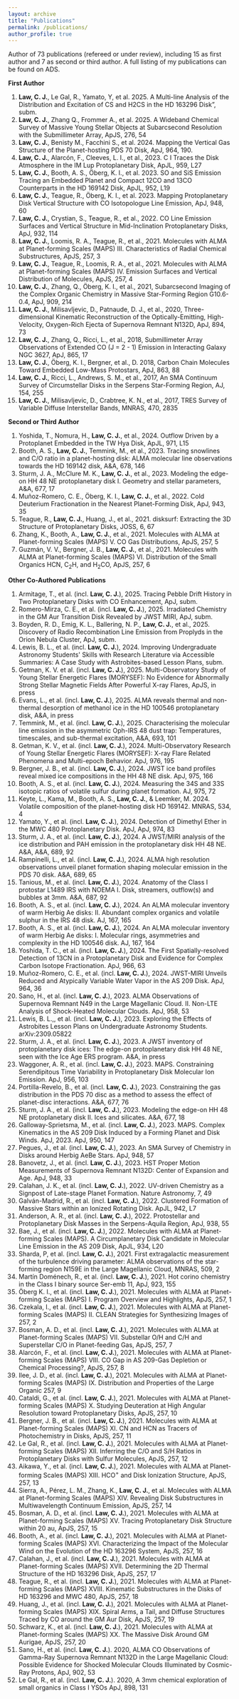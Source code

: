 ```yaml
---
layout: archive
title: "Publications"
permalink: /publications/
author_profile: true
---
```


Author of 73 publications (refereed or under review), including 15 as first author and 7 as second or third author. A full listing of my publications can be found on <a href="https://ui.adsabs.harvard.edu/user/libraries/BR8acQNQQKOJKcsn8H3uVg" style="text-decoration:none">ADS</a>.

<b>First Author</b>
<ol>
  <li><b>Law, C. J.</b>, Le Gal, R., Yamato, Y, et al. 2025. A Multi-line Analysis of the Distribution and Excitation of CS and H2CS in the HD 163296 Disk”, subm.</li>
  <li><b>Law, C. J.</b>, Zhang Q., Frommer A., et al. 2025. A Wideband Chemical Survey of Massive Young Stellar Objects at Subarcsecond Resolution with the Submillimeter Array, ApJS, 276, 54</li>
  <li><b>Law, C. J.</b>, Benisty M., Facchini S., et al. 2024. Mapping the Vertical Gas Structure of the Planet-hosting PDS 70 Disk, ApJ, 964, 190.</li>
  <li><b>Law, C. J.</b>, Alarcón, F., Cleeves, L. I., et al., 2023. C I Traces the Disk Atmosphere in the IM Lup Protoplanetary Disk, ApJL, 959, L27</li>
  <li><b>Law, C. J.</b>, Booth, A. S., Öberg, K. I., et al. 2023. SO and SiS Emission Tracing an Embedded Planet and Compact 12CO and 13CO Counterparts in the HD 169142 Disk, ApJL, 952, L19</li>
  <li><b>Law, C. J.</b>, Teague, R., Öberg, K. I., et al. 2023. Mapping Protoplanetary Disk Vertical Structure with CO Isotopologue Line Emission, ApJ, 948, 60</li>
  <li><b>Law, C. J.</b>, Crystian, S., Teague, R., et al., 2022. CO Line Emission Surfaces and Vertical Structure in Mid-Inclination Protoplanetary Disks, ApJ, 932, 114</li>
  <li><b>Law, C. J.</b>, Loomis, R. A., Teague, R., et al., 2021. Molecules with ALMA at Planet-forming Scales (MAPS) III. Characteristics of Radial Chemical Substructures, ApJS, 257, 3</li>
  <li><b>Law, C. J.</b>, Teague, R., Loomis, R. A., et al., 2021. Molecules with ALMA at Planet-forming Scales (MAPS) IV. Emission Surfaces and Vertical Distribution of Molecules, ApJS, 257, 4</li>
  <li><b>Law, C. J.</b>, Zhang, Q., Öberg, K. I., et al., 2021, Subarcsecond Imaging of the Complex Organic Chemistry in Massive Star-Forming Region G10.6-0.4, ApJ, 909, 214</li>
  <li><b>Law, C. J.</b>, Milisavljevic, D., Patnaude, D. J., et al., 2020, Three-dimensional Kinematic Reconstruction of the Optically-Emitting, High-Velocity, Oxygen-Rich Ejecta of Supernova Remnant N132D, ApJ, 894, 73</li>
  <li><b>Law, C. J.</b>, Zhang, Q., Ricci, L., et al., 2018, Submillimeter Array Observations of Extended CO (J = 2 - 1) Emission in Interacting Galaxy NGC 3627, ApJ, 865, 17</li>
  <li><b>Law, C. J.</b>, Öberg, K. I., Bergner, et al., D. 2018, Carbon Chain Molecules Toward Embedded Low-Mass Protostars, ApJ, 863, 88</li>
  <li><b>Law, C. J.</b>, Ricci, L., Andrews, S. M., et al., 2017, An SMA Continuum Survey of Circumstellar Disks in the Serpens Star-Forming Region, AJ, 154, 255</li>
  <li><b>Law, C. J.</b>, Milisavljevic, D., Crabtree, K. N., et al., 2017, TRES Survey of Variable Diffuse Interstellar Bands, MNRAS, 470, 2835</li>
</ol>

<b>Second or Third Author</b>
<ol>
    <li>Yoshida, T., Nomura, H., <b>Law, C. J.</b>, et al., 2024. Outflow Driven by a Protoplanet Embedded in the TW Hya Disk, ApJL, 971, L15</li>
    <li>Booth, A. S., <b>Law, C. J.</b>, Temmink, M., et al., 2023. Tracing snowlines and C/O ratio in a planet-hosting disk: ALMA molecular line observations towards the HD 169142 disk, A&A, 678, 146</li>
  <li>Sturm, J. A., McClure M. K., <b>Law, C. J.</b>, et al., 2023. Modeling the edge-on HH 48 NE protoplanetary disk I. Geometry and stellar parameters, A&A, 677, 17</li>
  <li>Muñoz-Romero, C. E., Öberg, K. I., <b>Law, C. J.</b>, et al., 2022. Cold Deuterium Fractionation in the Nearest Planet-Forming Disk, ApJ, 943, 35</li>
  <li>Teague, R., <b>Law, C. J.</b>, Huang, J., et al., 2021. disksurf: Extracting the 3D Structure of Protoplanetary Disks, JOSS, 6, 67</li>
  <li>Zhang, K., Booth, A., <b>Law, C. J.</b>, et al., 2021. Molecules with ALMA at Planet-forming Scales (MAPS) V. CO Gas Distributions, ApJS, 257, 5</li>
  <li>Guzmán, V. V., Bergner, J. B., <b>Law, C. J.</b>, et al., 2021. Molecules with ALMA at Planet-forming Scales (MAPS) VI. Distribution of the Small Organics HCN, C<sub>2</sub>H, and H<sub>2</sub>CO, ApJS, 257, 6</li>
</ol>    
    
<b>Other Co-Authored Publications</b>
<ol>
  <li>Armitage, T., et al. (incl. <b>Law, C. J.</b>), 2025. Tracing Pebble Drift History in Two Protoplanetary Disks with CO Enhancement, ApJ, subm.</li>
  <li>Romero-Mirza, C. E., et al. (incl. <b>Law, C. J.</b>), 2025. Irradiated Chemistry in the GM Aur Transition Disk Revealed by JWST MIRI, ApJ, subm.</li>
  <li>Boyden, R. D., Emig, K. L., Ballering, N. P., <b>Law, C. J.</b>, et al., 2025. Discovery of Radio Recombination Line Emission from Proplyds in the Orion Nebula Cluster, ApJ, subm.</li>
  <li>Lewis, B. L., et al. (incl. <b>Law, C. J.</b>), 2024. Improving Undergraduate Astronomy Students' Skills with Research Literature via Accessible Summaries: A Case Study with Astrobites-based Lesson Plans, subm.</li>
  <li>Getman, K. V. et al. (incl. <b>Law, C. J.</b>), 2025. Multi-Observatory Study of Young Stellar Energetic Flares (MORYSEF): No Evidence for Abnormally Strong Stellar Magnetic Fields After Powerful X-ray Flares, ApJS, in press</li>
  <li>Evans, L., et al. (incl. <b>Law, C. J.</b>), 2025. ALMA reveals thermal and non-thermal desorption of methanol ice in the HD 100546 protoplanetary disk, A&A, in press</li>
  <li>Temmink, M., et al. (incl. <b>Law, C. J.</b>), 2025. Characterising the molecular line emission in the asymmetric Oph-IRS 48 dust trap: Temperatures, timescales, and sub-thermal excitation, A&A, 693, 101</li>
  <li>Getman, K. V., et al. (incl. <b>Law, C. J.</b>), 2024. Multi-Observatory Research of Young Stellar Energetic Flares (MORYSEF): X-ray Flare Related Phenomena and Multi-epoch Behavior. ApJ, 976, 195</li>
  <li>Bergner, J. B., et al. (incl. <b>Law, C. J.</b>), 2024. JWST ice band profiles reveal mixed ice compositions in the HH 48 NE disk. ApJ, 975, 166</li>
  <li>Booth, A. S., et al. (incl. <b>Law, C. J.</b>), 2024. Measuring the 34S and 33S isotopic ratios of volatile sulfur during planet formation. AJ, 975, 72</li>
  <li>Keyte, L., Kama, M., Booth, A. S., <b>Law, C. J.</b>, & Leemker, M. 2024. Volatile composition of the planet-hosting disk HD 169142. MNRAS, 534, 4</li>
  <li>Yamato, Y., et al. (incl. <b>Law, C. J.</b>), 2024. Detection of Dimethyl Ether in the MWC 480 Protoplanetary Disk. ApJ, ApJ, 974, 83</li>
  <li>Sturm, J. A., et al. (incl. <b>Law, C. J.</b>), 2024. A JWST/MIRI analysis of the ice distribution and PAH emission in the protoplanetary disk HH 48 NE. A&A, A&A, 689, 92</li>
  <li>Rampinelli, L., et al. (incl. <b>Law, C. J.</b>), 2024. ALMA high resolution observations unveil planet formation shaping molecular emission in the PDS 70 disk. A&A, 689, 65</li>
  <li>Tanious, M., et al. (incl. <b>Law, C. J.</b>), 2024. Anatomy of the Class I protostar L1489 IRS with NOEMA I. Disk, streamers, outflow(s) and bubbles at 3mm. A&A, 687, 92</li>
  <li>Booth, A. S., et al. (incl. <b>Law, C. J.</b>), 2024. An ALMA molecular inventory of warm Herbig Ae disks: II. Abundant complex organics and volatile sulphur in the IRS 48 disk. AJ, 167, 165</li>
  <li>Booth, A. S., et al. (incl. <b>Law, C. J.</b>), 2024. An ALMA molecular inventory of warm Herbig Ae disks: I. Molecular rings, asymmetries and complexity in the HD 100546 disk. AJ, 167, 164</li>
  <li>Yoshida, T. C., et al. (incl. <b>Law, C. J.</b>), 2024. The First Spatially-resolved Detection of 13CN in a Protoplanetary Disk and Evidence for Complex Carbon Isotope Fractionation. ApJ, 966, 63</li>
  <li>Muñoz-Romero, C. E., et al. (incl. <b>Law, C. J.</b>), 2024. JWST-MIRI Unveils Reduced and Atypically Variable Water Vapor in the AS 209 Disk. ApJ, 964, 36</li>
  <li>Sano, H., et al. (incl. <b>Law, C. J.</b>), 2023. ALMA Observations of Supernova Remnant N49 in the Large Magellanic Cloud. II. Non-LTE Analysis of Shock-Heated Molecular Clouds. ApJ, 958, 53</li>
  <li>Lewis, B. L.,, et al. (incl. <b>Law, C. J.</b>), 2023. Exploring the Effects of Astrobites Lesson Plans on Undergraduate Astronomy Students. arXiv:2309.05822</li>
  <li>Sturm, J. A., et al. (incl. <b>Law, C. J.</b>), 2023. A JWST inventory of protoplanetary disk ices: The edge-on protoplanetary disk HH 48 NE, seen with the Ice Age ERS program. A&A, in press</li>
  <li>Waggoner, A. R., et al. (incl. <b>Law, C. J.</b>), 2023. MAPS. Constraining Serendipitous Time Variability in Protoplanetary Disk Molecular Ion Emission. ApJ, 956, 103</li>
  <li>Portilla-Revelo, B., et al. (incl. <b>Law, C. J.</b>), 2023. Constraining the gas distribution in the PDS 70 disc as a method to assess the effect of planet-disc interactions. A&A, 677, 76</li>
  <li>Sturm, J. A., et al. (incl. <b>Law, C. J.</b>), 2023. Modeling the edge-on HH 48 NE protoplanetary disk II. Ices and silicates. A&A, 677, 18</li>
  <li>Galloway-Sprietsma, M., et al. (incl. <b>Law, C. J.</b>), 2023. MAPS. Complex Kinematics in the AS 209 Disk Induced by a Forming Planet and Disk Winds. ApJ, 2023. ApJ, 950, 147</li>
  <li>Pegues, J., et al. (incl. <b>Law, C. J.</b>), 2023. An SMA Survey of Chemistry in Disks around Herbig AeBe Stars. ApJ, 948, 57</li>
  <li>Banovetz, J., et al. (incl. <b>Law, C. J.</b>), 2023. HST Proper Motion Measurements of Supernova Remnant N132D: Center of Expansion and Age. ApJ, 948, 33</li>
  <li>Calahan, J. K., et al. (incl. <b>Law, C. J.</b>), 2022. UV-driven Chemistry as a Signpost of Late-stage Planet Formation. Nature Astronomy, 7, 49</li>
  <li>Galván-Madrid, R., et al. (incl. <b>Law, C. J.</b>), 2022. Clustered Formation of Massive Stars within an Ionized Rotating Disk. ApJL, 942, L7</li>
  <li>Anderson, A. R., et al. (incl. <b>Law, C. J.</b>), 2022. Protostellar and Protoplanetary Disk Masses in the Serpens-Aquila Region, ApJ, 938, 55</li>
  <li>Bae, J., et al. (incl. <b>Law, C. J.</b>), 2022. Molecules with ALMA at Planet-forming Scales (MAPS). A Circumplanetary Disk Candidate in Molecular Line Emission in the AS 209 Disk, ApJL, 934, L20</li>
  <li>Sharda, P, et al. (incl. <b>Law, C. J.</b>), 2021. First extragalactic measurement of the turbulence driving parameter: ALMA observations of the star-forming region N159E in the Large Magellanic Cloud, MNRAS, 509, 2</li>
  <li>Martín Doménech, R., et al. (incl. <b>Law, C. J.</b>), 2021. Hot corino chemistry in the Class I binary source Ser-emb 11, ApJ, 923, 155</li>
  <li>Öberg K. I., et al. (incl. <b>Law, C. J.</b>), 2021. Molecules with ALMA at Planet-forming Scales (MAPS) I. Program Overview and Highlights, ApJS, 257, 1</li>
  <li>Czekala, I., et al. (incl. <b>Law, C. J.</b>), 2021. Molecules with ALMA at Planet-forming Scales (MAPS) II. CLEAN Strategies for Synthesizing Images of 257, 2</li>
  <li>Bosman, A. D., et al. (incl. <b>Law, C. J.</b>), 2021. Molecules with ALMA at Planet-forming Scales (MAPS) VII. Substellar O/H and C/H and Superstellar C/O in Planet-feeding Gas, ApJS, 257, 7</li>
  <li>Alarcón, F., et al. (incl. <b>Law, C. J.</b>), 2021. Molecules with ALMA at Planet-forming Scales (MAPS) VIII. CO Gap in AS 209-Gas Depletion or Chemical Processing?, ApJS, 257, 8</li>
  <li>Ilee, J. D., et al. (incl. <b>Law, C. J.</b>), 2021. Molecules with ALMA at Planet-forming Scales (MAPS) IX. Distribution and Properties of the Large Organic 257, 9</li>
  <li>Cataldi, G., et al. (incl. <b>Law, C. J.</b>), 2021. Molecules with ALMA at Planet-forming Scales (MAPS) X. Studying Deuteration at High Angular Resolution toward Protoplanetary Disks, ApJS, 257, 10</li>
  <li>Bergner, J. B., et al. (incl. <b>Law, C. J.</b>), 2021. Molecules with ALMA at Planet-forming Scales (MAPS) XI. CN and HCN as Tracers of Photochemistry in Disks, ApJS, 257, 11</li>  
  <li>Le Gal, R., et al. (incl. <b>Law, C. J.</b>), 2021. Molecules with ALMA at Planet-forming Scales (MAPS) XII. Inferring the C/O and S/H Ratios in Protoplanetary Disks with Sulfur Molecules, ApJS, 257, 12</li>
  <li>Aikawa, Y., et al. (incl. <b>Law, C. J.</b>), 2021. Molecules with ALMA at Planet-forming Scales (MAPS) XIII. HCO<sup>+</sup> and Disk Ionization Structure, ApJS, 257, 13</li>
  <li> Sierra, A., Pérez, L. M., Zhang, K., <b>Law, C. J.</b>, et al. Molecules with ALMA at Planet-forming Scales (MAPS) XIV. Revealing Disk Substructures in Multiwavelength Continuum Emission, ApJS, 257, 14</li>  
  <li>Bosman, A. D., et al. (incl. <b>Law, C. J.</b>), 2021. Molecules with ALMA at Planet-forming Scales (MAPS) XV. Tracing Protoplanetary Disk Structure within 20 au, ApJS, 257, 15</li>
  <li>Booth, A., et al. (incl. <b>Law, C. J.</b>), 2021. Molecules with ALMA at Planet-forming Scales (MAPS) XVI. Characterizing the Impact of the Molecular Wind on the Evolution of the HD 163296 System, ApJS, 257, 16</li>
  <li>Calahan, J., et al. (incl. <b>Law, C. J.</b>), 2021. Molecules with ALMA at Planet-forming Scales (MAPS) XVII. Determining the 2D Thermal Structure of the HD 163296 Disk, ApJS, 257, 17</li>
  <li>Teague, R., et al. (incl. <b>Law, C. J.</b>), 2021. Molecules with ALMA at Planet-forming Scales (MAPS) XVIII. Kinematic Substructures in the Disks of HD 163296 and MWC 480, ApJS, 257, 18</li>
  <li>Huang, J., et al. (incl. <b>Law, C. J.</b>), 2021. Molecules with ALMA at Planet-forming Scales (MAPS) XIX. Spiral Arms, a Tail, and Diffuse Structures Traced by CO around the GM Aur Disk, ApJS, 257, 19</li>
  <li>Schwarz, K., et al. (incl. <b>Law, C. J.</b>), 2021. Molecules with ALMA at Planet-forming Scales (MAPS) XX. The Massive Disk Around GM Aurigae, ApJS, 257, 20</li>
  <li>Sano, H., et al. (incl. <b>Law, C. J.</b>). 2020, ALMA CO Observations of Gamma-Ray Supernova Remnant N132D in the Large Magellanic Cloud: Possible Evidence for Shocked Molecular Clouds Illuminated by Cosmic-Ray Protons, ApJ, 902, 53</li>
  <li>Le Gal, R., et al. (incl. <b>Law, C. J.</b>). 2020, A 3mm chemical exploration of small organics in Class I YSOs ApJ, 898, 131</li>
</ol>

<!---{% if author.googlescholar %}
  You can also find my articles on <u><a href="{{author.googlescholar}}">my Google Scholar profile</a>.</u>
{% endif %}

{% include base_path %}

{% for post in site.publications reversed %}
  {% include archive-single.html %}
{% endfor %} --->

